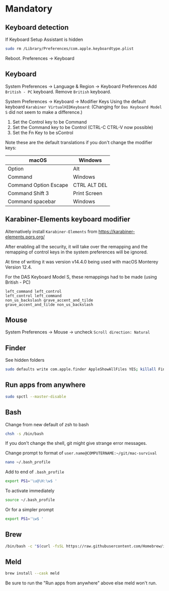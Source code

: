 # Mandatory

## Keyboard detection

If Keyboard Setup Assistant is hidden

```sh
sudo rm /Library/Preferences/com.apple.keyboardtype.plist
```

Reboot. Preferences -> Keyboard

## Keyboard

System Preferences -> Language & Region -> Keyboard Preferences
Add `British - PC` keyboard. Remove `British` keyboard.

System Preferences -> Keyboard -> Modifier Keys
Using the default keyboard `Karabiner VirtualHIDKeyboard`:
(Changing for `Das Keyboard Model S` did not seem to make a difference.)

1. Set the Control key to be Command
2. Set the Command key to be Control (CTRL-C CTRL-V now possible)
3. Set the Fn Key to be sControl

Note these are the default translations if you don't change the modifier keys:

| macOS                 | Windows      |
| --------------------- | ------------ |
| Option                | Alt          |
| Command               | Windows      |
| Command Option Escape | CTRL ALT DEL |
| Command Shift 3       | Print Screen |
| Command spacebar      | Windows      |

## Karabiner-Elements keyboard modifier

Alternatively install `Karabiner-Elements` from https://karabiner-elements.pqrs.org/

After enabling all the security, it will take over the remapping and the remapping of control keys in the system
preferences will be ignored.

At time of writing it was version v14.4.0 being used with macOS Monterey Version 12.4.

For the DAS Keyboard Model S, these remappings had to be made (using British - PC)

```
left_command left_control
left_control left_command
non_us_backslash grave_accent_and_tilde
grave_accent_and_tilde non_us_backslash
```

## Mouse

System Preferences -> Mouse -> uncheck `Scroll direction: Natural`

## Finder

See hidden folders

```sh
sudo defaults write com.apple.finder AppleShowAllFiles YES; killall Finder
```

## Run apps from anywhere

```sh
sudo spctl --master-disable
```

## Bash

Change from new default of zsh to bash

```sh
chsh -s /bin/bash
```

If you don't change the shell, git might give strange error messages.

Change prompt to format of `user.name@COMPUTERNAME:~/git/mac-survival`

```sh
nano ~/.bash_profile
```

Add to end of `.bash_profile`

```sh
export PS1='\u@\H:\w$ '
```

To activate immediately

```sh
source ~/.bash_profile
```

Or for a simpler prompt

```sh
export PS1='\w$ '
```

## Brew

```sh
/bin/bash -c "$(curl -fsSL https://raw.githubusercontent.com/Homebrew/install/HEAD/install.sh)"
```

## Meld

```sh
brew install --cask meld
```

Be sure to run the "Run apps from anywhere" above else meld won't run.
